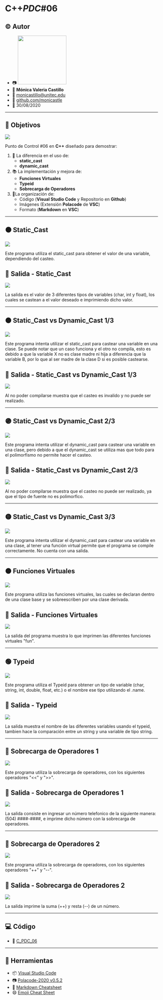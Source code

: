 # C++_PDC_#06

## :copyright: Autor

- :camera: <img src="https://avatars1.githubusercontent.com/u/64861402?s=400&u=0477a114ca729a44357ba5b4a5381816c4d4ea92&v=4" width="160px"> 
- :woman: **Mónica Valeria Castillo**
- :e-mail: monicastillo@unitec.edu
- :link: [github.com/monicastle](https://github.com/monicastle)
- :calendar: 30/08/2020

---

## :dart: Objetivos

![](Images/1C++.png)

Punto de Control #06 en **C++** diseñado para demostrar:

1. :nut_and_bolt: La diferencia en el uso de:
   - **static_cast**
   - **dynamic_cast**
2. :books: La implementación y mejora de:
    - **Funciones Virtuales** 
    - **Typeid**
    - **Sobrecarga de Operadores**
3. :open_file_folder:La organización de:
   - Código (**Visual Studio Code** y Repositorio en **Github**)
   - Imágenes (Extensión **Polacode** de **VSC**)
   - Formato (**Markdown** en **VSC**)

---

## :black_circle: Static_Cast

![](Images/Static_Cast.png)

Este programa utiliza el static_cast para obtener el valor de una variable, dependiendo del casteo. 

## :small_blue_diamond: Salida - Static_Cast

![](Images/Salida-Static_Cast.jpeg)

La salida es el valor de 3 diferentes tipos de variables (char, int y float), los cuales se castean a el valor deseado e imprimiendo dicho valor.

---

## :brown_circle: Static_Cast vs Dynamic_Cast 1/3

![](Images/Static_CastvsDynamic_Cast1.png)

Este programa intenta utilizar el static_cast para castear una variable en una clase. Se puede notar que un caso funciona y el otro no compila, esto es debido a que la variable X no es clase madre ni hija a diferencia que la variable B, por lo que al ser madre de la clase D si es posible castearse. 

## :small_blue_diamond: Salida - Static_Cast vs Dynamic_Cast 1/3

![](Images/Salida-STvsDC1.jpeg)

Al no poder compilarse muestra que el casteo es invalido y no puede ser realizado.

---

## :purple_circle: Static_Cast vs Dynamic_Cast 2/3

![](Images/Static_CastvsDynamic_Cast2.png)

Este programa intenta utilizar el dynamic_cast para castear una variable en una clase, pero debido a que el dynamic_cast se utiliza mas que todo para el polimorfismo no permite hacer el casteo.

## :small_blue_diamond: Salida - Static_Cast vs Dynamic_Cast 2/3

![](Images/Salida-STvsDC2.jpeg)

Al no poder compilarse muestra que el casteo no puede ser realizado, ya que el tipo de fuente no es polimorfico.

---

## :yellow_circle: Static_Cast vs Dynamic_Cast 3/3

![](Images/Static_CastvsDynamic_Cast3.png)

Este programa intenta utilizar el dynamic_cast para castear una variable en una clase, al tener una función virtual permite que el programa se compile correctamente. No cuenta con una salida.

---

##  :orange_circle:  Funciones Virtuales

![](Images/FuncionesVirtuales.png)

Este programa utiliza las funciones virtuales, las cuales se declaran dentro de una clase base y se sobreescriben por una clase derivada.

## :small_blue_diamond: Salida - Funciones Virtuales

![](Images/Salida-FuncionesVirtuales.jpeg)

La salida del programa muestra lo que imprimen las diferentes funciones virtuales "fun".

---

## :green_circle: Typeid

![](Images/Typeid.png)

Este programa utiliza el Typeid para obtener un tipo de variable (char, string, int, double, float, etc.) o el nombre ese tipo utilizando el .name.

## :small_blue_diamond: Salida - Typeid

![](Images/Salida-Typeid.jpeg)

La salida muestra el nombre de las diferentes variables usando el typeid, tambien hace la comparación entre un string y una variable de tipo string.

---

## :large_blue_circle: Sobrecarga de Operadores 1

![](Images/SobrecargadeOperadores1.png)

Este programa utiliza la sobrecarga de operadores, con los siguientes operadores "<<" y ">>".

## :small_blue_diamond: Salida - Sobrecarga de Operadores 1

![](Images/Salida-SDO1.jpeg)

La salida consiste en ingresar un número telefonico de la siguiente manera: (504) ####-####, e imprime dicho número con la sobrecarga de operadores.

---

## :red_circle: Sobrecarga de Operadores 2

![](Images/SobrecargadeOperadores2.png)

Este programa utiliza la sobrecarga de operadores, con los siguientes operadores "++" y "--".

## :small_blue_diamond: Salida - Sobrecarga de Operadores 2

![](Images/Salida-SDO2.jpeg)

La salida imprime la suma (++) y resta (--) de un número.

---

## :computer: Código

- :blue_book: [C_PDC_06](https://github.com/monicastle/C_PDC_06)

---
## :wrench: Herramientas
- :package: [Visual Studio Code](https://code.visualstudio.com/)
- :camera: [Polacode-2020 v0.5.2](https://github.com/jeff-hykin/polacode)
- :notebook: [Markdown Cheatsheet](https://github.com/adam-p/markdown-here/wiki/Markdown-Cheatsheet)
- :smile: [Emoji Cheat Sheet](https://www.webfx.com/tools/emoji-cheat-sheet/)
